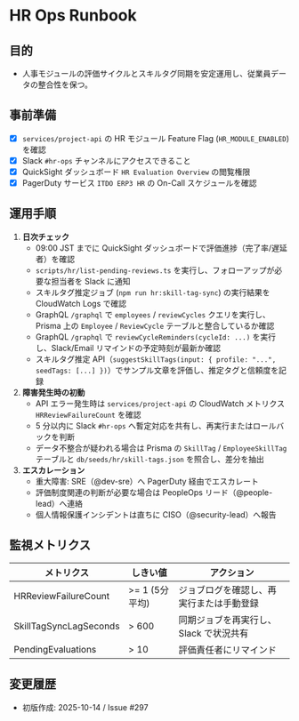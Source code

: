 # HR Ops Runbook

## 目的
- 人事モジュールの評価サイクルとスキルタグ同期を安定運用し、従業員データの整合性を保つ。

## 事前準備
- [x] `services/project-api` の HR モジュール Feature Flag (`HR_MODULE_ENABLED`) を確認
- [x] Slack `#hr-ops` チャンネルにアクセスできること
- [x] QuickSight ダッシュボード `HR Evaluation Overview` の閲覧権限
- [x] PagerDuty サービス `ITDO ERP3 HR` の On-Call スケジュールを確認

## 運用手順
1. **日次チェック**
   - 09:00 JST までに QuickSight ダッシュボードで評価進捗（完了率/遅延者）を確認
   - `scripts/hr/list-pending-reviews.ts` を実行し、フォローアップが必要な担当者を Slack に通知
   - スキルタグ推定ジョブ (`npm run hr:skill-tag-sync`) の実行結果を CloudWatch Logs で確認
   - GraphQL `/graphql` で `employees` / `reviewCycles` クエリを実行し、Prisma 上の `Employee` / `ReviewCycle` テーブルと整合しているか確認
   - GraphQL `/graphql` で `reviewCycleReminders(cycleId: ...)` を実行し、Slack/Email リマインドの予定時刻が最新か確認
   - スキルタグ推定 API（`suggestSkillTags(input: { profile: "...", seedTags: [...] })`）でサンプル文章を評価し、推定タグと信頼度を記録
2. **障害発生時の初動**
   - API エラー発生時は `services/project-api` の CloudWatch メトリクス `HRReviewFailureCount` を確認
   - 5 分以内に Slack `#hr-ops` へ暫定対応を共有し、再実行またはロールバックを判断
   - データ不整合が疑われる場合は Prisma の `SkillTag` / `EmployeeSkillTag` テーブルと `db/seeds/hr/skill-tags.json` を照合し、差分を抽出
3. **エスカレーション**
   - 重大障害: SRE（@dev-sre）へ PagerDuty 経由でエスカレート
   - 評価制度関連の判断が必要な場合は PeopleOps リード（@people-lead）へ連絡
   - 個人情報保護インシデントは直ちに CISO（@security-lead）へ報告

## 監視メトリクス
| メトリクス | しきい値 | アクション |
|------------|----------|------------|
| HRReviewFailureCount | >= 1 (5分平均) | ジョブログを確認し、再実行または手動登録 |
| SkillTagSyncLagSeconds | > 600 | 同期ジョブを再実行し、Slack で状況共有 |
| PendingEvaluations | > 10 | 評価責任者にリマインド |

## 変更履歴
- 初版作成: 2025-10-14 / Issue #297
